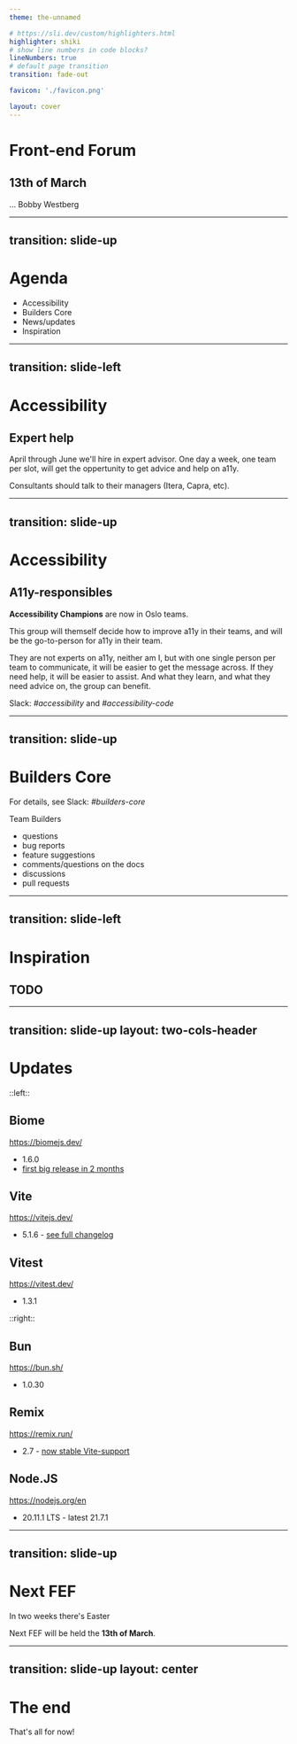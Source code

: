 ```yaml
---
theme: the-unnamed

# https://sli.dev/custom/highlighters.html
highlighter: shiki
# show line numbers in code blocks?
lineNumbers: true
# default page transition
transition: fade-out

favicon: './favicon.png'

layout: cover
---
```


# Front-end Forum

## 13th of March

...
<twemoji-man-technologist/> Bobby Westberg

---
transition: slide-up
---

# <twemoji-spiral-notepad/> Agenda

* Accessibility
* Builders Core
* News/updates
* Inspiration

---
transition: slide-left
---

# <twemoji-wheelchair-symbol/> Accessibility

## Expert help

April through June we'll hire in expert advisor. One day a week, one team per slot, will get the oppertunity to get advice and help on a11y.

Consultants should talk to their managers (Itera, Capra, etc).

---
transition: slide-up
---

# <twemoji-wheelchair-symbol/> Accessibility

## A11y-responsibles

**Accessibility Champions** are now in Oslo teams. 

This group will themself decide how to improve a11y in their teams, and will be the go-to-person for a11y in their team.

They are not experts on a11y, neither am I, but with one single person per team to communicate, it will be easier to get the message across. If they need help, it will be easier to assist. And what they learn, and what they need advice on, the group can benefit.

Slack: *#accessibility* and *#accessibility-code*

---
transition: slide-up
---

# <twemoji-notebook-with-decorative-cover/> Builders Core

For details, see Slack: *#builders-core* 

Team Builders <twemoji-red-heart />

<v-clicks>

* questions
* bug reports
* feature suggestions
* comments/questions on the docs
* discussions
* pull requests

</v-clicks>

---
transition: slide-left
---

# <twemoji-cherry-blossom/> Inspiration

## TODO

---
transition: slide-up
layout: two-cols-header
---

# <twemoji-package/> Updates

::left::

## Biome
<twemoji-globe-with-meridians/> https://biomejs.dev/
* 1.6.0
* [first big release in 2 months](https://biomejs.dev/blog/biome-v1-6/)

## Vite
<twemoji-globe-with-meridians/> https://vitejs.dev/
* 5.1.6 - [see full changelog](https://github.com/vitejs/vite/blob/v5.1.6/packages/vite/CHANGELOG.md)

## Vitest
<twemoji-globe-with-meridians/> https://vitest.dev/
* 1.3.1

::right::

## Bun
<twemoji-globe-with-meridians/> https://bun.sh/
* 1.0.30

## Remix
<twemoji-globe-with-meridians/> https://remix.run/
* 2.7 - [now stable Vite-support](https://remix.run/blog/remix-vite-stable)

## Node.JS
<twemoji-globe-with-meridians/> https://nodejs.org/en
* 20.11.1 LTS - latest 21.7.1

---
transition: slide-up
---

# <twemoji-spiral-calendar/> Next FEF

In two weeks there's Easter <twemoji-hatching-chick/>

Next FEF will be held the **13th of March**.

---
transition: slide-up
layout: center
---

# The end

That's all for now!

<twemoji-red-heart class="animate-ping"/>
